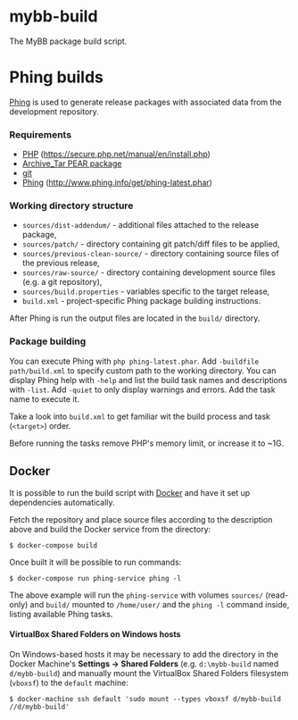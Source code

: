 # mybb-build
The MyBB package build script.

# Phing builds
[Phing](https://www.phing.info/) is used to generate release packages with associated data from the development repository.

### Requirements
- [PHP](https://secure.php.net/) (https://secure.php.net/manual/en/install.php)
- [Archive_Tar PEAR package](https://pear.php.net/package/Archive_Tar)
- [git](https://git-scm.com/)
- [Phing](https://www.phing.info/) (http://www.phing.info/get/phing-latest.phar)

### Working directory structure
- `sources/dist-addendum/` - additional files attached to the release package,
- `sources/patch/` - directory containing git patch/diff files to be applied,
- `sources/previous-clean-source/` - directory containing source files of the previous release,
- `sources/raw-source/` - directory containing development source files (e.g. a git repository),
- `sources/build.properties` - variables specific to the target release,
- `build.xml` - project-specific Phing package building instructions.

After Phing is run the output files are located in the `build/` directory.

### Package building
You can execute Phing with `php phing-latest.phar`.
Add  `-buildfile path/build.xml` to specify custom path to the working directory.
You can display Phing help with `-help` and list the build task names and descriptions with `-list`. Add `-quiet` to only display warnings and errors. Add the task name to execute it.

Take a look into `build.xml` to get familiar wit the build process and task (`<target>`) order.

Before running the tasks remove PHP's memory limit, or increase it to ~1G.

## Docker
It is possible to run the build script with [Docker](https://www.docker.com/) and have it set up dependencies automatically.

Fetch the repository and place source files according to the description above and build the Docker service from the directory:
```
$ docker-compose build
```

Once built it will be possible to run commands:
```
$ docker-compose run phing-service phing -l
```

The above example will run the `phing-service` with volumes `sources/` (read-only) and `build/` mounted to `/home/user/` and the `phing -l` command inside, listing available Phing tasks.

#### VirtualBox Shared Folders on Windows hosts
On Windows-based hosts it may be necessary to add the directory in the Docker Machine's **Settings → Shared Folders** (e.g. `d:\mybb-build` named `d/mybb-build`) and manually mount the VirtualBox Shared Folders filesystem (`vboxsf`) to the `default` machine:
```
$ docker-machine ssh default 'sudo mount --types vboxsf d/mybb-build //d/mybb-build'
```
